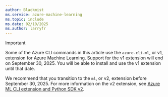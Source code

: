```yaml
---
author: Blackmist
ms.service: azure-machine-learning
ms.topic: include
ms.date: 02/10/2025
ms.author: larryfr
---
```


> [!IMPORTANT]
> Some of the Azure CLI commands in this article use the `azure-cli-ml`, or v1, extension for Azure Machine Learning. Support for the v1 extension will end on September 30, 2025. You will be able to install and use the v1 extension until that date.
>
> We recommend that you transition to the `ml`, or v2, extension before September 30, 2025. For more information on the v2 extension, see [Azure ML CLI extension and Python SDK v2](../concept-v2.md).